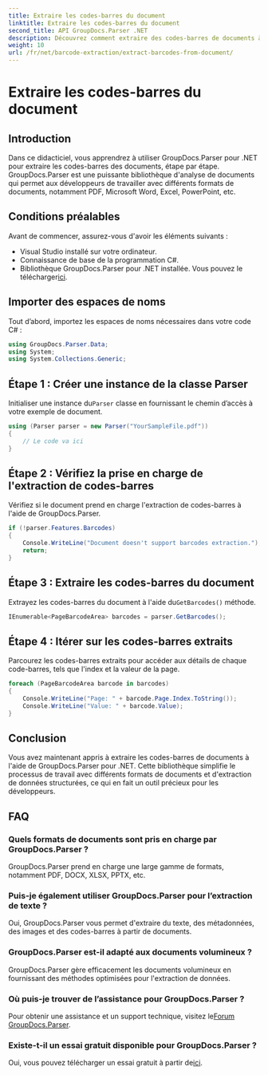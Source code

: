 ```yaml
---
title: Extraire les codes-barres du document
linktitle: Extraire les codes-barres du document
second_title: API GroupDocs.Parser .NET
description: Découvrez comment extraire des codes-barres de documents à l'aide de GroupDocs.Parser pour .NET. Améliorez vos capacités de traitement de documents sans effort.
weight: 10
url: /fr/net/barcode-extraction/extract-barcodes-from-document/
---
```


# Extraire les codes-barres du document

## Introduction
Dans ce didacticiel, vous apprendrez à utiliser GroupDocs.Parser pour .NET pour extraire les codes-barres des documents, étape par étape. GroupDocs.Parser est une puissante bibliothèque d'analyse de documents qui permet aux développeurs de travailler avec différents formats de documents, notamment PDF, Microsoft Word, Excel, PowerPoint, etc.
## Conditions préalables
Avant de commencer, assurez-vous d'avoir les éléments suivants :
- Visual Studio installé sur votre ordinateur.
- Connaissance de base de la programmation C#.
-  Bibliothèque GroupDocs.Parser pour .NET installée. Vous pouvez le télécharger[ici](https://releases.groupdocs.com/parser/net/).

## Importer des espaces de noms
Tout d’abord, importez les espaces de noms nécessaires dans votre code C# :
```csharp
using GroupDocs.Parser.Data;
using System;
using System.Collections.Generic;
```
## Étape 1 : Créer une instance de la classe Parser
 Initialiser une instance du`Parser` classe en fournissant le chemin d’accès à votre exemple de document.
```csharp
using (Parser parser = new Parser("YourSampleFile.pdf"))
{
    // Le code va ici
}
```
## Étape 2 : Vérifiez la prise en charge de l'extraction de codes-barres
Vérifiez si le document prend en charge l'extraction de codes-barres à l'aide de GroupDocs.Parser.
```csharp
if (!parser.Features.Barcodes)
{
    Console.WriteLine("Document doesn't support barcodes extraction.");
    return;
}
```
## Étape 3 : Extraire les codes-barres du document
 Extrayez les codes-barres du document à l'aide du`GetBarcodes()` méthode.
```csharp
IEnumerable<PageBarcodeArea> barcodes = parser.GetBarcodes();
```
## Étape 4 : Itérer sur les codes-barres extraits
Parcourez les codes-barres extraits pour accéder aux détails de chaque code-barres, tels que l'index et la valeur de la page.
```csharp
foreach (PageBarcodeArea barcode in barcodes)
{
    Console.WriteLine("Page: " + barcode.Page.Index.ToString());
    Console.WriteLine("Value: " + barcode.Value);
}
```

## Conclusion
Vous avez maintenant appris à extraire les codes-barres de documents à l'aide de GroupDocs.Parser pour .NET. Cette bibliothèque simplifie le processus de travail avec différents formats de documents et d'extraction de données structurées, ce qui en fait un outil précieux pour les développeurs.

## FAQ
### Quels formats de documents sont pris en charge par GroupDocs.Parser ?
GroupDocs.Parser prend en charge une large gamme de formats, notamment PDF, DOCX, XLSX, PPTX, etc.
### Puis-je également utiliser GroupDocs.Parser pour l’extraction de texte ?
Oui, GroupDocs.Parser vous permet d'extraire du texte, des métadonnées, des images et des codes-barres à partir de documents.
### GroupDocs.Parser est-il adapté aux documents volumineux ?
GroupDocs.Parser gère efficacement les documents volumineux en fournissant des méthodes optimisées pour l'extraction de données.
### Où puis-je trouver de l’assistance pour GroupDocs.Parser ?
 Pour obtenir une assistance et un support technique, visitez le[Forum GroupDocs.Parser](https://forum.groupdocs.com/c/parser/17).
### Existe-t-il un essai gratuit disponible pour GroupDocs.Parser ?
 Oui, vous pouvez télécharger un essai gratuit à partir de[ici](https://releases.groupdocs.com/).